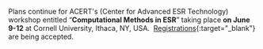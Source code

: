 Plans continue for ACERT's (Center for Advanced ESR Technology) workshop
entitled &ldquo;**Computational Methods in ESR**&rdquo; taking place **on June
9-12** at Cornell University, Ithaca, NY, USA. 
[Registrations](http://www.acert.cornell.edu/index_files/Registration_Form_ACERT2015_Workshop.pdf){:target="_blank"}
are being accepted.
